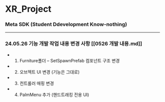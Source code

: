 # XR_Project

### Meta SDK (Student Ddevelopment Know-nothing)

----


### 24.05.26 기능 개발 작업 내용 변경 사항 [[0526 개발 내용.md]]
- 1. Furniture폴더 – SetSpawnPrefab 컴포넌트 구조 변경
- 2. 오브젝트 UI 변경 (기능은 그대로)
- 3. 컨트롤러 매핑 변경
- 4. PalmMenu 추가 (핸드트래킹 전용 UI)
